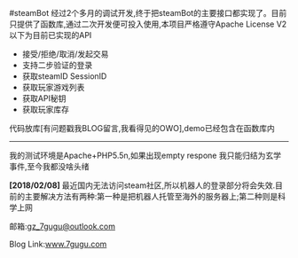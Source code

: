 #steamBot
经过2个多月的调试开发,终于把steamBot的主要接口都实现了。目前只提供了函数库,通过二次开发便可投入使用,本项目严格遵守Apache License V2
以下为目前已实现的API


- 接受/拒绝/取消/发起交易
- 支持二步验证的登录
- 获取steamID SessionID
- 获取玩家游戏列表
- 获取API秘钥
- 获取玩家库存

代码放库[有问题戳我BLOG留言,我看得见的OWO],demo已经包含在函数库内
<hr>
我的测试环境是Apache+PHP5.5n,如果出现empty respone 我只能归结为玄学事件,至今我都没啥头绪

<strong>[2018/02/08]
</strong>最近国内无法访问steam社区,所以机器人的登录部分将会失效.目前的主要解决方法有两种:第一种是把机器人托管至海外的服务器上;第二种则是科学上网

邮箱:gz_7gugu@outlook.com

Blog Link:www.7gugu.com